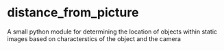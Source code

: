# distance_from_picture
A small python module for determining the location of objects within static images based on characterstics of the object and the camera
